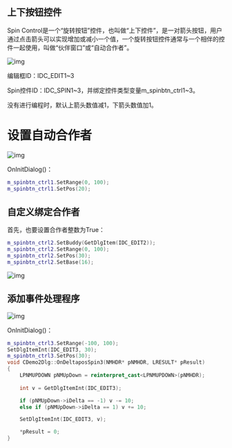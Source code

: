 ## 上下按钮控件

Spin Control是一个“旋转按钮”控件，也叫做“上下控件”，是一对箭头按钮，用户通过点击箭头可以实现增加或减小一个值，一个旋转按钮控件通常与一个相伴的控件一起使用，叫做“伙伴窗口”或“自动合作者”。

![img](https://p3-sign.toutiaoimg.com/tos-cn-i-qvj2lq49k0/56b34883c4f147e6949026fb885f79e2~tplv-obj.jpg?traceid=20230301101720F698379E86A656436E9F&x-expires=2147483647&x-signature=x%2FG9ZGp4DwqBGMQGLo6f0z6pHfE%3D)

编辑框ID：IDC_EDIT1~3

Spin控件ID：IDC_SPIN1~3，并绑定控件类型变量m_spinbtn_ctrl1~3。

没有进行编程时，默认上箭头数值减1，下箭头数值加1。

# 设置自动合作者

![img](https://p3-sign.toutiaoimg.com/tos-cn-i-qvj2lq49k0/0aac705a11b2483cbf0fd152411c4005~tplv-obj.jpg?traceid=20230301101720F698379E86A656436E9F&x-expires=2147483647&x-signature=yZBQMMZ3POxoNp5PeeiTLBjom4Q%3D)

OnInitDialog()：

```cpp
m_spinbtn_ctrl1.SetRange(0, 100);
m_spinbtn_ctrl1.SetPos(20);
```

## 自定义绑定合作者

首先，也要设置合作者整数为True：

```cpp
m_spinbtn_ctrl2.SetBuddy(GetDlgItem(IDC_EDIT2));
m_spinbtn_ctrl2.SetRange(0, 100);
m_spinbtn_ctrl2.SetPos(30);
m_spinbtn_ctrl2.SetBase(16);
```

![img](https://p3-sign.toutiaoimg.com/tos-cn-i-qvj2lq49k0/ccf2294289b34783946bd07cf9c0284d~tplv-obj.jpg?traceid=20230301101720F698379E86A656436E9F&x-expires=2147483647&x-signature=T%2FICTIq%2BUQDR8rkXTrGy3R5DK3Y%3D)

## 添加事件处理程序

![img](https://p3-sign.toutiaoimg.com/tos-cn-i-qvj2lq49k0/ae38f723458640f89ff0d1a46d015b58~tplv-obj.jpg?traceid=20230301101720F698379E86A656436E9F&x-expires=2147483647&x-signature=7Bs6WDvlGnynmBpEEb9fN69R6yk%3D)

OnInitDialog()：

```cpp
m_spinbtn_ctrl3.SetRange(-100, 100);
SetDlgItemInt(IDC_EDIT3, 30);
m_spinbtn_ctrl3.SetPos(30);
void CDemo2Dlg::OnDeltaposSpin3(NMHDR* pNMHDR, LRESULT* pResult)
{
	LPNMUPDOWN pNMUpDown = reinterpret_cast<LPNMUPDOWN>(pNMHDR);
	
	int v = GetDlgItemInt(IDC_EDIT3);

	if (pNMUpDown->iDelta == -1) v -= 10;
	else if (pNMUpDown->iDelta == 1) v += 10;

	SetDlgItemInt(IDC_EDIT3, v);

	*pResult = 0;
}
```

 